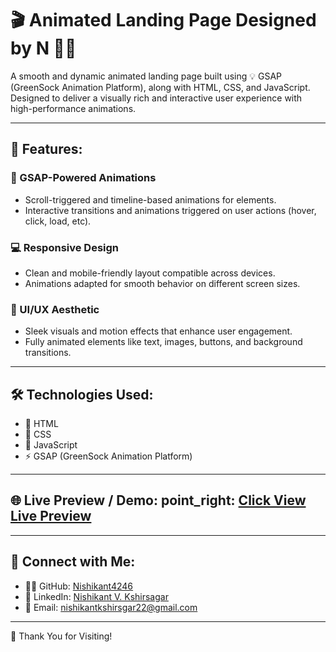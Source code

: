 # 🎬 Animated Landing Page Designed by N 🚀✨

A smooth and dynamic animated landing page built using 💡 GSAP (GreenSock Animation Platform), along with HTML, CSS, and JavaScript. Designed to deliver a visually rich and interactive user experience with high-performance animations.

---

## 🌟 Features:

### 🎯 GSAP-Powered Animations
- Scroll-triggered and timeline-based animations for elements.
- Interactive transitions and animations triggered on user actions (hover, click, load, etc).

### 💻 Responsive Design
- Clean and mobile-friendly layout compatible across devices.
- Animations adapted for smooth behavior on different screen sizes.

### 🎨 UI/UX Aesthetic
- Sleek visuals and motion effects that enhance user engagement.
- Fully animated elements like text, images, buttons, and background transitions.

---

## 🛠️ Technologies Used:

- 🧱 HTML
- 🎨 CSS
- 🧠 JavaScript
- ⚡ GSAP (GreenSock Animation Platform)

---

## 🌐 Live Preview / Demo: point_right: [Click View Live Preview]() 

---

## 🤝 Connect with Me:

- 👨‍💻 GitHub: [Nishikant4246](https://github.com/Nishikant4246)
- 🔗 LinkedIn: [Nishikant V. Kshirsagar](https://www.linkedin.com/in/nishikant-v-kshirsagar-483a2b259/)
- 📧 Email: [nishikantkshirsgar22@gmail.com](mailto:nishikantkshirsgar22@gmail.com)

---

🙏 Thank You for Visiting!
